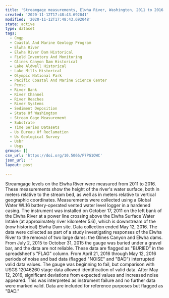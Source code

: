 ```yaml
---
title: 'Streamgage measurements, Elwha River, Washington, 2011 to 2016'
created: '2020-11-12T17:48:43.692041'
modified: '2020-11-12T17:48:43.692048'
state: active
type: dataset
tags:
  - Cmgp
  - Coastal And Marine Geology Program
  - Elwha River
  - Elwha River Dam Historical
  - Field Inventory And Monitoring
  - Glines Canyon Dam Historical
  - Lake Aldwell Historical
  - Lake Mills Historical
  - Olympic National Park
  - Pacific Coastal And Marine Science Center
  - Pcmsc
  - River Bank
  - River Channel
  - River Reaches
  - River Systems
  - Sediment Deposition
  - State Of Washington
  - Stream Gage Measurement
  - Substrate
  - Time Series Datasets
  - Us Bureau Of Reclamation
  - Us Geological Survey
  - Usbr
  - Usgs
groups: []
csv_url: 'https://doi.org/10.5066/F7PG1QWC'
json_url: ''
layout: post

---
```

Streamgage levels on the Elwha River were measured from 2011 to 2016. These measurements show the height of the river's water surface, both in meters relative to the stream bed, as well as in meters relative to vertical geographic coordinates. Measurements were collected using a Global Water WL16 battery-operated vented water level logger in a hardened casing. The instrument was installed on October 17, 2011 on the left bank of the Elwha River at a power line crossing above the Elwha Surface Water Intake (at approximately river kilometer 5.6), which is downstream of the (now historical) Elwha Dam site. Data collection ended May 12, 2016. The data were collected as part of a study investigating responses of the Elwha River to the removal of two large dams: the Glines Canyon and Elwha dams. From July 2, 2015 to October 31, 2015 the gauge was buried under a gravel bar, and the data are not reliable. These data are flagged as "BURIED" in the spreadsheet's "FLAG" column. From April 21, 2016 through May 12, 2016 periods of noise and bad data (flagged "NOISE" and "BAD") interrupted valid data values. The gauge was beginning to fail, but comparison with USGS 12046260 stage data allowed identification of valid data. After May 12, 2016, significant deviations from expected values and increased noise appeared. This was interpreted as instrument failure and no further data were marked valid. Data are included for reference purposes but flagged as "BAD."
